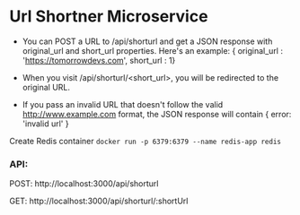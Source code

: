 # Url Shortner Microservice

- You can POST a URL to /api/shorturl and get a JSON response with original_url and short_url properties. Here's an example: { original_url : 'https://tomorrowdevs.com', short_url : 1}

- When you visit /api/shorturl/<short_url>, you will be redirected to the original URL.

- If you pass an invalid URL that doesn't follow the valid http://www.example.com format, the JSON response will contain { error: 'invalid url' }

Create Redis container `docker run -p 6379:6379 --name redis-app redis`

### API:

POST: http://localhost:3000/api/shorturl

GET: http://localhost:3000/api/shorturl/:shortUrl
